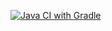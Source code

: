 [![Java CI with Gradle](https://github.com/AntonZubkov/Patterns-task-one/actions/workflows/gradle.yml/badge.svg)](https://github.com/AntonZubkov/Patterns-task-one/actions/workflows/gradle.yml)